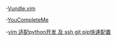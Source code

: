 -[Vundle.vim](https://github.com/VundleVim/Vundle.vim)

-[YouCompleteMe](https://github.com/Valloric/YouCompleteMe)

-[vim 适配python开发  及 ssh git pip快速配置](https://github.com/int32bit/dotfiles)
